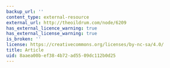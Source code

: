 ```yaml
---
backup_url: ''
content_type: external-resource
external_url: http://theoildrum.com/node/6209
has_external_licence_warning: true
has_external_license_warning: true
is_broken: ''
license: https://creativecommons.org/licenses/by-nc-sa/4.0/
title: Article
uid: 8aaea00b-ef38-4b72-ad55-09dc112b0d25
---
```

